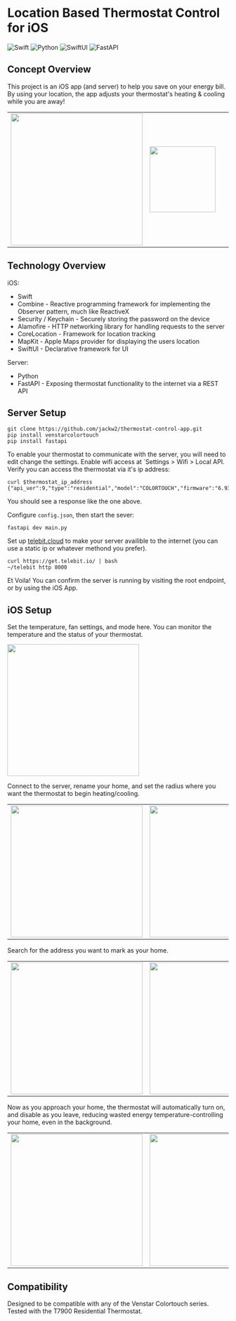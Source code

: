 # Location Based Thermostat Control for iOS

![Swift](https://img.shields.io/badge/Swift-FA7343?style=for-the-badge&logo=swift&logoColor=white)
![Python](https://img.shields.io/badge/Python-3776AB?style=for-the-badge&logo=python&logoColor=white)
![SwiftUI](https://img.shields.io/badge/SwiftUI-0078D7?style=for-the-badge&logo=swift&logoColor=white)
![FastAPI](https://img.shields.io/badge/FastAPI-009688?style=for-the-badge&logo=fastapi&logoColor=white)

## Concept Overview

This project is an iOS app (and server) to help you save on your energy bill. By using your location, the app adjusts your thermostat's heating & cooling while you are away!


<table>
  <tr>
    <td><img src="./readme-images/thermostat.jpg" width="300"/></td>
    <td><img src="./readme-images/control-panel.png" width="150"/></td>
    <td><td><img src="./readme-images/home.png" width="150"/></td></td>
    <td><td><img src="./readme-images/icon-transparent.png" width="100"/></td></td>
  </tr>
</table>
    
## Technology Overview

iOS:

- Swift
- Combine - Reactive programming framework for implementing the Observer pattern, much like ReactiveX
- Security / Keychain - Securely storing the password on the device
- Alamofire - HTTP networking library for handling requests to the server
- CoreLocation - Framework for location tracking 
- MapKit - Apple Maps provider for displaying the users location
- SwiftUI - Declarative framework for UI

Server:

- Python
- FastAPI - Exposing thermostat functionality to the internet via a REST API

## Server Setup

```
git clone https://github.com/jackw2/thermostat-control-app.git
pip install venstarcolortouch
pip install fastapi
```

To enable your thermostat to communicate with the server, you will need to edit change the settings. Enable wifi access at `Settings > Wifi > Local API. Verify you can access the thermostat via it's ip address:

```
curl $thermostat_ip_address
{"api_ver":9,"type":"residential","model":"COLORTOUCH","firmware":"6.93"}
```

You should see a response like the one above.

Configure `config.json`, then start the sever:

```
fastapi dev main.py
```

Set up [telebit.cloud](https://telebit.cloud/) to make your server availible to the internet (you can use a static ip or whatever methond you prefer).

```
curl https://get.telebit.io/ | bash
~/telebit http 8000
```

Et Voila! You can confirm the server is running by visiting the root endpoint, or by using the iOS App. 

## iOS Setup

Set the temperature, fan settings, and mode here. You can monitor the temperature and the status of your thermostat.

<img src="./readme-images/control-panel.png" width="300"/>

Connect to the server, rename your home, and set the radius where you want the thermostat to begin heating/cooling.
<table>
  <tr>
    <td><img src="./readme-images/settings-empty.png" width="300"/></td>
    <td><img src="./readme-images/settings.png" width="300"/></td>
  </tr>
</table>

Search for the address you want to mark as your home.

<table>
  <tr>
    <td><img src="./readme-images/address-search.png" width="300"/></td>
    <td><img src="./readme-images/saving-address.png" width="300"/></td>
  </tr>
</table>

Now as you approach your home, the thermostat will automatically turn on, and disable as you leave, reducing wasted energy temperature-controlling your home, even in the background.

<table>
  <tr>
    <td><img src="./readme-images/away.png" width="300"/></td>
    <td><img src="./readme-images/home.png" width="300"/></td>
  </tr>
</table>

## Compatibility

Designed to be compatible with any of the Venstar Colortouch series. Tested with the T7900 Residential Thermostat.
